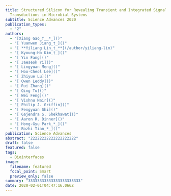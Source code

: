 ```yaml
---
title: Structured Silicon for Revealing Transient and Integrated Signal
  Transductions in Microbial Systems
subtitle: Science Advances 2020
publication_types:
  - "2"
authors:
  - "[Xiang Gao_†__*_]()"
  - "[ Yuanwen Jiang_†_]()"
  - "[ **Yiliang Lin_†_**](/author/yiliang-lin)"
  - "[ Kyoung-Ho Kim_†_]()"
  - "[ Yin Fang]()"
  - "[ Jaeseok Yi]()"
  - "[ Lingyuan Meng]()"
  - "[ Hoo-Cheol Lee]()"
  - "[ Zhiyue Lu]()"
  - "[ Owen Leddy]()"
  - "[ Rui Zhang]()"
  - "[ Qing Tu]()"
  - "[ Wei Feng]()"
  - "[ Vishnu Nair]()"
  - "[ Philip J. Griffin]()"
  - "[ Fengyuan Shi]()"
  - "[ Gajendra S. Shekhawat]()"
  - "[ Aaron R. Dinner]()"
  - "[ Hong-Gyu Park_*_]()"
  - "[ Bozhi Tian_*_]()"
publication: Science Advances
abstract: "22222222222222222222"
draft: false
featured: false
tags:
  - Biointerfaces
image:
  filename: featured
  focal_point: Smart
  preview_only: false
summary: "33333333333333333333333"
date: 2020-02-01T04:47:16.066Z
---
```

